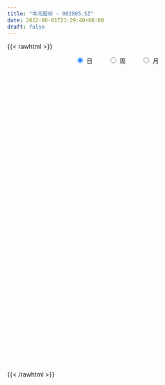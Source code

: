 ```yaml
---
title: "丰元股份 - 002805.SZ"
date: 2022-06-01T21:29:40+08:00
draft: false
---
```

{{< rawhtml >}}
    <div style="text-align: center">
        <label style="padding: 1rem;"><input style="margin-right: .5rem" type="radio" name="period" value="D" checked onclick="period_change(this)">日</label>
        <label style="padding: 1rem;"><input style="margin-right: .5rem" type="radio" name="period" value="W" onclick="period_change(this)">周</label>
        <label style="padding: 1rem;"><input style="margin-right: .5rem" type="radio" name="period" value="M" onclick="period_change(this)">月</label>
    </div>
    <div id="chart" style="height: 700px;"></div> 
    <script type="text/javascript">
        const D_v = [39380.06,45820.5,36121.5,44287.5,32965.5,39373.0,61538.5,44411.5,133811.81,69931.25,101887.44,94839.48,79806.0,63415.5,61615.5,57946.5,47367.37,39480.48,45178.1,47877.0,52329.0,101975.98,88421.33,49498.67,49260.25,51643.75,52650.5,95121.58,137813.49,113683.0,118631.75,170438.68,129026.66,106918.67,124755.62,130364.5,83833.17,121100.0,92377.0,77504.53,51969.0,65377.46,66359.31,67038.0,62843.5,66075.43,59486.0,53258.44,46957.68,39444.0,52291.5,37525.5,47808.0,38095.0,87314.31,136644.01,97027.5,53900.67,95154.43,96607.24,87281.74,59817.5,56801.17,37599.01,62075.5,71573.0,272543.92,137243.01,84838.5,84308.0,71583.5,55732.04,82732.88,52771.5,97708.79,76173.66,63408.5,41154.08,134972.27,84842.5,56652.01,100412.26,83717.5,74808.19,70755.81,47456.6,49263.5,67831.26,68605.01,38484.5,33429.01,28273.0,38700.0,29233.5,33769.05,26038.97,42676.38,39143.21,33611.96,44965.28,43150.77,54925.71,61098.24,88197.33,94677.19,198116.04,139157.39,165085.88,59513.65,250091.83,198009.72,216860.46,156711.5,165687.38,129744.91,99065.11,110064.0,103753.43,117549.66,104970.98,101282.01,121652.95,64351.57,116391.46,152190.65,95121.87,148090.19,135280.75,44683.23,234095.75,194559.41,165706.07,107645.79,95943.5,92058.1,93260.13,87280.76,87245.5,66849.5,69949.0,95912.5,88915.45,86527.06,48919.06,60536.5,67368.0,47606.25,69607.0,121095.79,107740.49,124629.95,77534.36,61467.91,75333.01,65899.61,48669.31,46798.55,52242.5,63728.46,96460.0,81625.04,73799.72,98934.94,238708.45,113100.61,113899.29,75071.8,63662.43,218138.56,122342.34,107881.5,107404.0,70607.76,61301.0,84899.0,57222.34,118381.31,79799.01,91182.01,73267.5,94466.5,165695.03,123384.83,108420.53,148196.42,149437.72,141625.53,172460.55,265729.95,177281.61,132925.5,100106.0,128429.97,160018.06,120925.16,182863.66,135657.01,108247.35,137806.01,160569.88,169718.05,94450.03,85409.76,89758.79,60525.26,94251.55,57958.79,39863.36,52193.17,86432.19,65917.35,44119.14,88213.19,50606.35,63230.23,53782.31,45266.28,52219.46,54586.95,87891.17,45899.14,45051.14,37345.0,46469.64,58987.45,64552.47,68192.72,99495.9,84383.6,76946.94,49881.13,38799.47,32565.0,42817.0,72041.0,46101.0,43691.71,46719.5,81136.71,154909.62,119651.5,110261.0,167342.78,172235.39,112615.5,106957.95,91895.0,91353.22,65423.0,116550.5]
const D_histogram = [0.0,-0.0287179487,-0.0515286727,-0.0227367478,-0.0358109179,-0.0545754794,-0.0158100062,0.1278556691,0.2101091265,0.2529089119,0.3415501474,0.4330770814,0.4465991619,0.4331151074,0.3985947703,0.3237106618,0.2279914232,0.1141386012,0.0667421687,0.0588645576,0.0671008984,-0.0644808805,-0.0877529638,-0.113194444,-0.1007515609,-0.0720060793,-0.1096900572,0.0014768371,0.0278019637,0.1347999884,0.2322009587,0.3868746055,0.4082733064,0.3798234524,0.4273306822,0.4736714188,0.392604078,0.1846187279,0.0256284588,-0.0752312234,-0.1750403864,-0.2755799335,-0.2545305716,-0.2299089129,-0.2733761603,-0.3515130975,-0.4260614353,-0.5260284898,-0.4702003907,-0.4040934965,-0.3302594146,-0.340853704,-0.254976836,-0.2472096497,-0.0827509492,0.0451273919,0.0647756973,0.0702930706,0.1449997339,0.1816068,0.0675564108,-0.0719189304,-0.1419971434,-0.1588377352,-0.1334070628,0.0444865139,0.3168103125,0.4942008995,0.5161480275,0.5225786126,0.459681491,0.3543042164,0.2046815426,0.1036267438,0.0872142225,-0.0273706063,-0.04298008,0.1217870177,0.1705247749,0.0919017074,0.0369189864,0.0780474424,0.1036923012,-0.0121363744,-0.1422534287,-0.2748191631,-0.4032585294,-0.5731517642,-0.7307352957,-0.8202611065,-0.8950285632,-0.8537544757,-0.7623017555,-0.6915943043,-0.674948679,-0.6506789006,-0.5142060085,-0.4148586189,-0.2996471714,-0.1600655818,-0.0415176603,0.0634705044,0.1121917029,0.2632349641,0.5190334101,0.7863310655,1.1139548871,1.4794599462,1.8678738691,1.8382331902,1.7787770969,1.885405275,1.5610256383,1.2773355901,1.0617416612,0.8083661973,0.5535989325,0.2896312184,0.069450405,-0.240175181,-0.464001904,-0.6914600711,-0.8368570399,-0.7949313492,-0.7680840133,-0.7005664831,-0.508668402,-0.1353921694,0.3565599164,0.6933539433,0.731143793,0.7954944198,0.8247194736,0.6511036653,0.1856606725,-0.1681309187,-0.5178895231,-0.7166933497,-0.9102966172,-1.0252370346,-1.0091206988,-1.0695877202,-1.1941461238,-1.2692142499,-1.2719732992,-1.1925433397,-1.1262241913,-1.1328499756,-1.162483426,-0.987907316,-0.8734787026,-0.8033097837,-0.709760788,-0.6597271087,-0.648936186,-0.5361076863,-0.5107973956,-0.4913648182,-0.481896812,-0.3421407704,-0.257457181,0.0115792523,0.3999036966,0.5660351772,0.5592888816,0.4630485403,0.3312973541,0.4348817748,0.5742495995,0.5749068293,0.4362240324,0.2337121141,0.1314647054,0.0186257659,0.0218073366,0.0030416865,-0.0202069664,-0.0347898639,0.0290164792,0.0696216343,0.2912322209,0.4225595436,0.4473319136,0.445119193,0.5303933637,0.4331654165,0.4732707911,0.6907231038,0.7351344631,0.737921075,0.5921747669,0.4961912788,0.4716749233,0.263695691,0.1801324939,0.2659510194,0.2250007621,0.1821711656,0.1234010363,0.2118780078,0.1469329948,0.0680295924,-0.0271286442,-0.2110260518,-0.3300177172,-0.3356056102,-0.3986062336,-0.4691302308,-0.4432388335,-0.3074853959,-0.3096756223,-0.3228389695,-0.5022747093,-0.604344321,-0.7124592189,-0.8336643775,-0.8265468892,-0.8249186941,-0.5977453946,-0.4950218656,-0.3679822253,-0.3017220697,-0.2782576287,-0.3447538624,-0.3944410211,-0.5570860343,-0.7111737568,-0.6153504904,-0.5107364837,-0.3238841457,-0.1532555763,-0.0288326773,0.1093122653,0.2517578712,0.4182141338,0.5096304475,0.5321050139,0.5504587814,0.7216425998,0.7648478281,0.8444458077,0.9069333766,1.0426984146,0.9928133322,0.9449812652,0.9090004472,0.8362279525,0.765916605,0.6384612344,0.5876290112]
const D_fast = [0.0,-0.0358974359,-0.071590328,-0.0484825902,-0.0705094897,-0.102917921,-0.0681049494,0.1075246432,0.2423053823,0.3483323957,0.522361168,0.7221573724,0.8473292434,0.9421239657,1.0072523212,1.0132958781,0.9745744953,0.8892563237,0.8585454334,0.8653839617,0.890395527,0.742693528,0.6974832037,0.6437431126,0.6309981054,0.6417420672,0.576635575,0.6881716786,0.7214472961,0.8621453179,1.0175965279,1.268988826,1.3924558536,1.4589618626,1.613301763,1.7780603543,1.795144033,1.6333133648,1.4807302104,1.3610627224,1.2174934629,1.0480589323,1.0054756513,0.9726200818,0.8608087943,0.6947935827,0.5137298861,0.2822557092,0.2205337106,0.1856172307,0.1768864589,0.0810787436,0.1032114026,0.0491761764,0.1929471397,0.3321073287,0.3679495585,0.3910401994,0.5019967961,0.5840055622,0.4868442757,0.329389202,0.2238117031,0.1672616775,0.1593405842,0.3483557893,0.6998821661,1.000822978,1.1518071128,1.2888823511,1.3409056022,1.3241043818,1.2256520936,1.1505039808,1.1558950151,1.0344675346,1.008113041,1.2033268932,1.294695844,1.2390482034,1.193295229,1.2539355456,1.3055034798,1.1866407104,1.020960299,0.8196897739,0.5904357753,0.2772545994,-0.063012756,-0.3576038435,-0.6561284409,-0.8282929723,-0.927415691,-1.029606816,-1.1816983604,-1.3200983071,-1.3121769171,-1.3165441823,-1.2762445276,-1.1766793334,-1.068510827,-0.9476550363,-0.8708859121,-0.6540339098,-0.2684771112,0.1954033105,0.8015158539,1.5368858996,2.3922682898,2.8221859084,3.2074240893,3.7854035861,3.851280359,3.8869242083,3.9367656947,3.8854817801,3.7691142484,3.577554339,3.3747361269,3.0050667456,2.6652395466,2.2649163617,1.9103051329,1.7534979863,1.5883243189,1.4807002283,1.5454312089,1.8848593992,2.465951464,2.9760839768,3.1966597747,3.4598840065,3.6952889287,3.6844490367,3.2654212121,2.8695968912,2.390365906,2.012388742,1.5912113202,1.2199616442,0.9837978052,0.6559338538,0.2328389192,-0.1595327694,-0.4802851434,-0.6989910189,-0.9142279182,-1.2040661964,-1.5243205033,-1.5967212224,-1.7006622846,-1.8313208116,-1.915212013,-2.0301101108,-2.1815532346,-2.2027516565,-2.3051407147,-2.4085493418,-2.5195555387,-2.4653346896,-2.4450153955,-2.1730841491,-1.6847837806,-1.3771435058,-1.244067581,-1.2245457872,-1.2734726349,-1.0611677704,-0.7782375459,-0.6338536088,-0.6634803976,-0.8075642874,-0.8769455197,-0.9851280177,-0.9764946129,-0.9944998414,-1.0228002359,-1.0460805993,-0.9750201364,-0.9170095728,-0.622590931,-0.3856237223,-0.249018374,-0.1399512962,0.0779212153,0.0889846222,0.2474076946,0.6375407833,0.8657357584,1.0530026391,1.0553000226,1.0833643542,1.1767667296,1.03471142,0.9961813464,1.1484876267,1.1637875599,1.1665007548,1.1385808847,1.2800273581,1.2518155938,1.1899195895,1.0879791919,0.8513252713,0.6498291766,0.560339881,0.3976876993,0.2098811443,0.1249628332,0.1838449219,0.10423579,0.0103627004,-0.2946417168,-0.5477974087,-0.8340271114,-1.1636483643,-1.3631675983,-1.5677690767,-1.4900321259,-1.5110640633,-1.4760199794,-1.4851903412,-1.5312903073,-1.6839750067,-1.8322724206,-2.1341889424,-2.4660701041,-2.5240844603,-2.5471545745,-2.4412732729,-2.3089585976,-2.191743868,-2.0262708591,-1.8208857853,-1.5498759893,-1.3310520637,-1.1755512438,-1.019582781,-0.6679883126,-0.4335711272,-0.1428616957,0.1463592173,0.5427988589,0.7411171096,0.929530359,1.1207996528,1.2570841462,1.3782519499,1.4104118879,1.5064869174]
const D_slow = [0.0,-0.0071794872,-0.0200616553,-0.0257458423,-0.0346985718,-0.0483424416,-0.0522949432,-0.0203310259,0.0321962557,0.0954234837,0.1808110206,0.2890802909,0.4007300814,0.5090088583,0.6086575509,0.6895852163,0.7465830721,0.7751177224,0.7918032646,0.806519404,0.8232946286,0.8071744085,0.7852361675,0.7569375565,0.7317496663,0.7137481465,0.6863256322,0.6866948415,0.6936453324,0.7273453295,0.7853955692,0.8821142205,0.9841825472,1.0791384103,1.1859710808,1.3043889355,1.402539955,1.448694637,1.4551017517,1.4362939458,1.3925338492,1.3236388658,1.2600062229,1.2025289947,1.1341849546,1.0463066802,0.9397913214,0.808284199,0.6907341013,0.5897107272,0.5071458735,0.4219324475,0.3581882385,0.2963858261,0.2756980888,0.2869799368,0.3031738611,0.3207471288,0.3569970622,0.4023987622,0.4192878649,0.4013081324,0.3658088465,0.3260994127,0.292747647,0.3038692755,0.3830718536,0.5066220785,0.6356590853,0.7663037385,0.8812241112,0.9698001653,1.020970551,1.046877237,1.0686807926,1.061838141,1.051093121,1.0815398754,1.1241710692,1.147146496,1.1563762426,1.1758881032,1.2018111785,1.1987770849,1.1632137277,1.094508937,0.9936943046,0.8504063636,0.6677225397,0.462657263,0.2389001222,0.0254615033,-0.1651139355,-0.3380125116,-0.5067496814,-0.6694194065,-0.7979709086,-0.9016855634,-0.9765973562,-1.0166137517,-1.0269931667,-1.0111255406,-0.9830776149,-0.9172688739,-0.7875105214,-0.590927755,-0.3124390332,0.0574259533,0.5243944206,0.9839527182,1.4286469924,1.8999983111,2.2902547207,2.6095886182,2.8750240335,3.0771155828,3.215515316,3.2879231206,3.3052857218,3.2452419266,3.1292414506,2.9563764328,2.7471621728,2.5484293355,2.3564083322,2.1812667114,2.0540996109,2.0202515686,2.1093915477,2.2827300335,2.4655159817,2.6643895867,2.8705694551,3.0333453714,3.0797605396,3.0377278099,2.9082554291,2.7290820917,2.5015079374,2.2451986788,1.992918504,1.725521574,1.426985043,1.1096814806,0.7916881558,0.4935523208,0.211996273,-0.0712162209,-0.3618370774,-0.6088139064,-0.827183582,-1.0280110279,-1.205451225,-1.3703830021,-1.5326170486,-1.6666439702,-1.7943433191,-1.9171845236,-2.0376587266,-2.1231939192,-2.1875582145,-2.1846634014,-2.0846874772,-1.943178683,-1.8033564626,-1.6875943275,-1.604769989,-1.4960495452,-1.3524871454,-1.2087604381,-1.09970443,-1.0412764014,-1.0084102251,-1.0037537836,-0.9983019495,-0.9975415279,-1.0025932695,-1.0112907354,-1.0040366156,-0.9866312071,-0.9138231518,-0.8081832659,-0.6963502875,-0.5850704893,-0.4524721484,-0.3441807942,-0.2258630965,-0.0531823205,0.1306012953,0.315081564,0.4631252558,0.5871730754,0.7050918063,0.771015729,0.8160488525,0.8825366073,0.9387867979,0.9843295893,1.0151798483,1.0681493503,1.104882599,1.1218899971,1.115107836,1.0623513231,0.9798468938,0.8959454912,0.7962939329,0.6790113751,0.5682016668,0.4913303178,0.4139114122,0.3332016699,0.2076329925,0.0565469123,-0.1215678925,-0.3299839868,-0.5366207091,-0.7428503826,-0.8922867313,-1.0160421977,-1.108037754,-1.1834682715,-1.2530326786,-1.3392211442,-1.4378313995,-1.5771029081,-1.7548963473,-1.9087339699,-2.0364180908,-2.1173891272,-2.1557030213,-2.1629111906,-2.1355831243,-2.0726436565,-1.9680901231,-1.8406825112,-1.7076562577,-1.5700415624,-1.3896309124,-1.1984189554,-0.9873075034,-0.7605741593,-0.4998995556,-0.2516962226,-0.0154509063,0.2117992055,0.4208561937,0.6123353449,0.7719506535,0.9188579063]
const D_data = [['2021-05-21', 18.41, 18.35, 18.34, 19.25],['2021-05-24', 18.29, 17.9, 17.81, 18.64],['2021-05-25', 17.9, 17.8, 17.3, 17.96],['2021-05-26', 17.81, 18.43, 17.7, 18.9],['2021-05-27', 18.45, 17.92, 17.8, 18.55],['2021-05-28', 17.9, 17.72, 17.71, 18.55],['2021-05-31', 17.6, 18.46, 17.02, 18.59],['2021-06-01', 18.77, 20.31, 18.52, 20.31],['2021-06-02', 21.0, 20.29, 20.03, 21.5],['2021-06-03', 20.25, 20.33, 19.56, 20.75],['2021-06-04', 20.22, 21.52, 20.22, 22.12],['2021-06-07', 21.57, 22.39, 21.57, 23.2],['2021-06-08', 22.39, 22.1, 21.96, 23.0],['2021-06-09', 22.19, 22.18, 21.86, 22.73],['2021-06-10', 22.19, 22.2, 21.8, 22.7],['2021-06-11', 22.21, 21.78, 21.72, 22.37],['2021-06-15', 21.8, 21.38, 21.21, 21.99],['2021-06-16', 21.51, 20.83, 20.65, 21.61],['2021-06-17', 20.94, 21.41, 20.83, 22.0],['2021-06-18', 21.44, 21.92, 20.95, 22.25],['2021-06-21', 21.69, 22.29, 21.31, 22.38],['2021-06-22', 22.2, 20.32, 20.1, 22.2],['2021-06-23', 20.6, 21.31, 19.8, 21.93],['2021-06-24', 21.25, 21.18, 20.71, 21.83],['2021-06-25', 21.34, 21.64, 20.5, 21.76],['2021-06-28', 22.5, 21.99, 20.93, 22.54],['2021-06-29', 21.83, 21.16, 20.9, 22.16],['2021-06-30', 21.01, 23.28, 20.9, 23.28],['2021-07-01', 23.74, 22.7, 22.5, 24.66],['2021-07-02', 22.7, 24.24, 22.2, 24.75],['2021-07-05', 24.74, 24.93, 24.35, 26.2],['2021-07-06', 25.68, 26.7, 25.48, 27.42],['2021-07-07', 24.99, 25.96, 24.8, 26.28],['2021-07-08', 25.51, 25.78, 25.33, 27.48],['2021-07-09', 26.0, 27.27, 25.48, 28.36],['2021-07-12', 27.59, 28.05, 26.21, 29.3],['2021-07-13', 27.91, 26.9, 26.66, 28.0],['2021-07-14', 27.0, 24.96, 24.79, 27.24],['2021-07-15', 24.85, 24.87, 23.95, 25.45],['2021-07-16', 24.81, 25.08, 24.63, 26.12],['2021-07-19', 24.65, 24.65, 24.45, 25.47],['2021-07-20', 24.3, 24.11, 23.75, 24.48],['2021-07-21', 24.2, 25.39, 24.2, 25.68],['2021-07-22', 25.34, 25.54, 24.68, 25.66],['2021-07-23', 25.49, 24.6, 24.2, 25.49],['2021-07-26', 24.1, 23.74, 22.81, 24.78],['2021-07-27', 23.88, 23.2, 23.18, 24.75],['2021-07-28', 22.84, 22.15, 20.88, 23.2],['2021-07-29', 22.46, 23.69, 22.46, 23.9],['2021-07-30', 23.58, 23.89, 23.35, 24.3],['2021-08-02', 24.01, 24.15, 23.65, 25.2],['2021-08-03', 24.05, 23.06, 23.01, 24.15],['2021-08-04', 23.2, 24.29, 23.11, 24.51],['2021-08-05', 24.21, 23.41, 23.21, 24.21],['2021-08-06', 23.92, 25.75, 23.64, 25.75],['2021-08-09', 26.15, 26.11, 25.24, 27.75],['2021-08-10', 25.7, 25.24, 24.72, 26.64],['2021-08-11', 25.15, 25.23, 24.64, 25.7],['2021-08-12', 25.64, 26.45, 25.3, 26.9],['2021-08-13', 26.1, 26.46, 25.78, 27.18],['2021-08-16', 26.45, 24.52, 24.46, 26.45],['2021-08-17', 24.28, 23.57, 23.38, 24.58],['2021-08-18', 23.51, 23.84, 23.41, 24.94],['2021-08-19', 23.84, 24.2, 23.52, 24.4],['2021-08-20', 24.15, 24.68, 23.65, 25.08],['2021-08-23', 25.3, 27.15, 25.3, 27.15],['2021-08-24', 28.14, 29.75, 27.18, 29.87],['2021-08-25', 28.31, 30.17, 28.3, 30.7],['2021-08-26', 30.6, 29.25, 28.92, 30.7],['2021-08-27', 30.15, 29.65, 29.25, 30.85],['2021-08-30', 30.01, 29.14, 28.74, 30.57],['2021-08-31', 29.45, 28.61, 27.91, 29.47],['2021-09-01', 29.35, 27.73, 26.75, 29.8],['2021-09-02', 27.9, 27.93, 27.1, 28.3],['2021-09-03', 28.21, 28.9, 27.66, 30.5],['2021-09-06', 29.1, 27.49, 26.1, 29.25],['2021-09-07', 27.35, 28.5, 26.94, 29.17],['2021-09-08', 28.84, 31.35, 28.78, 31.35],['2021-09-09', 32.9, 30.75, 29.5, 33.5],['2021-09-10', 30.75, 29.34, 29.0, 30.87],['2021-09-13', 29.62, 29.49, 28.96, 29.85],['2021-09-14', 29.33, 30.87, 28.35, 31.7],['2021-09-15', 30.78, 31.1, 30.09, 31.46],['2021-09-16', 31.72, 29.29, 29.13, 31.8],['2021-09-17', 29.27, 28.55, 27.28, 29.66],['2021-09-22', 28.03, 27.8, 27.38, 28.45],['2021-09-23', 27.8, 27.02, 26.98, 28.8],['2021-09-24', 27.19, 25.43, 25.39, 27.55],['2021-09-27', 25.43, 24.28, 22.92, 25.6],['2021-09-28', 24.26, 23.92, 23.45, 24.33],['2021-09-29', 23.91, 23.02, 22.99, 24.22],['2021-09-30', 23.16, 23.7, 23.16, 24.0],['2021-10-08', 24.0, 24.03, 23.66, 25.6],['2021-10-11', 23.91, 23.59, 23.0, 24.08],['2021-10-12', 23.58, 22.54, 22.22, 23.8],['2021-10-13', 22.76, 22.13, 21.9, 22.76],['2021-10-14', 22.13, 23.4, 21.62, 23.55],['2021-10-15', 22.8, 23.08, 22.51, 23.63],['2021-10-18', 23.05, 23.44, 22.85, 23.48],['2021-10-19', 23.42, 24.11, 23.06, 24.45],['2021-10-20', 24.11, 24.32, 23.52, 24.59],['2021-10-21', 24.38, 24.62, 24.13, 25.48],['2021-10-22', 24.47, 24.26, 24.26, 25.87],['2021-10-25', 24.5, 26.1, 24.5, 26.2],['2021-10-26', 27.24, 28.71, 27.09, 28.71],['2021-10-27', 29.5, 30.7, 28.3, 31.08],['2021-10-28', 30.91, 33.77, 30.91, 33.77],['2021-10-29', 34.3, 37.15, 32.91, 37.15],['2021-11-01', 39.57, 40.87, 38.4, 40.87],['2021-11-02', 43.0, 38.2, 37.58, 43.88],['2021-11-03', 38.9, 39.21, 37.6, 40.0],['2021-11-04', 38.63, 43.13, 37.31, 43.13],['2021-11-05', 41.01, 38.82, 38.82, 41.88],['2021-11-08', 36.05, 39.17, 36.0, 40.3],['2021-11-09', 40.05, 40.0, 38.38, 40.7],['2021-11-10', 39.6, 39.43, 37.6, 39.95],['2021-11-11', 39.66, 39.03, 38.02, 40.09],['2021-11-12', 39.66, 38.31, 38.3, 40.8],['2021-11-15', 38.92, 38.16, 37.66, 42.14],['2021-11-16', 37.72, 36.0, 35.82, 38.88],['2021-11-17', 36.65, 35.8, 35.69, 37.33],['2021-11-18', 35.67, 34.5, 33.9, 36.59],['2021-11-19', 34.6, 34.31, 33.9, 35.4],['2021-11-22', 34.7, 36.1, 34.03, 36.12],['2021-11-23', 36.23, 35.82, 35.5, 38.38],['2021-11-24', 35.03, 36.32, 34.86, 36.96],['2021-11-25', 36.4, 38.4, 35.48, 39.69],['2021-11-26', 41.3, 42.24, 39.22, 42.24],['2021-11-29', 44.0, 46.46, 44.0, 46.46],['2021-11-30', 49.5, 47.5, 45.31, 51.09],['2021-12-01', 46.05, 45.68, 42.75, 47.34],['2021-12-02', 44.73, 47.27, 44.55, 49.68],['2021-12-03', 45.86, 48.13, 45.13, 48.67],['2021-12-06', 47.5, 46.21, 44.0, 47.5],['2021-12-07', 46.21, 41.59, 41.59, 46.21],['2021-12-08', 40.3, 41.21, 40.22, 42.32],['2021-12-09', 41.18, 39.5, 39.32, 41.18],['2021-12-10', 39.6, 39.81, 38.52, 41.08],['2021-12-13', 39.81, 38.53, 38.29, 39.81],['2021-12-14', 38.54, 38.24, 38.01, 39.62],['2021-12-15', 38.26, 39.1, 37.9, 39.63],['2021-12-16', 39.31, 37.45, 37.39, 39.7],['2021-12-17', 37.2, 35.46, 35.4, 37.66],['2021-12-20', 35.38, 34.73, 34.48, 35.71],['2021-12-21', 34.31, 34.54, 34.28, 35.28],['2021-12-22', 34.9, 34.88, 33.9, 35.08],['2021-12-23', 34.18, 34.23, 33.92, 34.8],['2021-12-24', 33.91, 32.58, 32.25, 34.3],['2021-12-27', 29.99, 31.24, 29.99, 32.77],['2021-12-28', 31.56, 33.26, 31.05, 33.94],['2021-12-29', 34.26, 32.44, 32.35, 34.96],['2021-12-30', 32.53, 31.58, 31.4, 33.07],['2021-12-31', 31.45, 31.55, 31.06, 32.5],['2022-01-04', 32.02, 30.66, 30.01, 32.56],['2022-01-05', 30.62, 29.6, 29.0, 30.95],['2022-01-06', 29.3, 30.51, 29.24, 30.68],['2022-01-07', 30.3, 29.12, 29.0, 30.75],['2022-01-10', 28.97, 28.5, 28.33, 29.5],['2022-01-11', 28.44, 27.78, 27.5, 28.76],['2022-01-12', 28.5, 29.19, 28.01, 29.49],['2022-01-13', 28.8, 28.56, 28.05, 29.5],['2022-01-14', 28.5, 31.42, 28.28, 31.42],['2022-01-17', 32.79, 34.56, 32.37, 34.56],['2022-01-18', 35.0, 33.38, 32.0, 37.1],['2022-01-19', 33.58, 31.83, 31.37, 33.6],['2022-01-20', 31.77, 30.59, 30.3, 32.65],['2022-01-21', 30.59, 29.61, 29.55, 31.08],['2022-01-24', 30.29, 32.57, 29.9, 32.57],['2022-01-25', 32.81, 33.88, 31.96, 35.0],['2022-01-26', 33.2, 32.8, 31.75, 34.59],['2022-01-27', 32.3, 30.92, 30.5, 32.78],['2022-01-28', 31.7, 29.31, 27.9, 31.92],['2022-02-07', 30.13, 29.74, 29.41, 31.0],['2022-02-08', 29.88, 28.94, 28.31, 29.88],['2022-02-09', 28.9, 29.97, 28.01, 30.26],['2022-02-10', 30.03, 29.52, 29.12, 30.26],['2022-02-11', 29.49, 29.2, 28.61, 31.12],['2022-02-14', 29.0, 29.04, 28.61, 30.38],['2022-02-15', 29.12, 30.01, 28.48, 30.02],['2022-02-16', 30.3, 29.9, 29.7, 30.66],['2022-02-17', 30.12, 32.89, 29.7, 32.89],['2022-02-18', 33.22, 32.88, 32.11, 33.75],['2022-02-21', 32.0, 32.21, 31.58, 33.12],['2022-02-22', 31.9, 32.2, 31.82, 33.05],['2022-02-23', 32.49, 33.84, 32.12, 34.1],['2022-02-24', 33.4, 31.85, 30.81, 34.03],['2022-02-25', 32.8, 33.74, 32.16, 34.49],['2022-02-28', 33.85, 37.11, 33.78, 37.11],['2022-03-01', 38.03, 36.23, 35.88, 39.7],['2022-03-02', 36.72, 36.46, 34.41, 37.2],['2022-03-03', 36.39, 34.8, 34.5, 36.75],['2022-03-04', 34.16, 35.28, 34.1, 35.88],['2022-03-07', 35.1, 36.33, 34.73, 37.12],['2022-03-08', 36.31, 33.8, 32.7, 37.16],['2022-03-09', 33.9, 34.86, 32.0, 35.0],['2022-03-10', 35.8, 37.29, 34.99, 38.35],['2022-03-11', 35.99, 36.15, 34.35, 36.51],['2022-03-14', 35.02, 36.2, 34.6, 37.11],['2022-03-15', 35.66, 35.99, 35.44, 37.65],['2022-03-16', 36.8, 38.2, 35.0, 38.38],['2022-03-17', 38.95, 36.64, 36.41, 38.97],['2022-03-18', 35.98, 36.32, 35.2, 36.6],['2022-03-21', 35.9, 35.82, 35.35, 37.1],['2022-03-22', 35.48, 34.01, 34.0, 35.53],['2022-03-23', 34.04, 33.93, 33.61, 34.6],['2022-03-24', 33.3, 34.88, 32.5, 35.25],['2022-03-25', 34.5, 33.8, 33.68, 35.38],['2022-03-28', 33.4, 33.1, 32.92, 33.94],['2022-03-29', 33.34, 33.91, 33.0, 34.3],['2022-03-30', 33.82, 35.5, 33.76, 35.91],['2022-03-31', 35.0, 33.95, 33.81, 35.08],['2022-04-01', 33.35, 33.57, 33.27, 34.5],['2022-04-06', 33.63, 30.67, 30.58, 33.89],['2022-04-07', 30.38, 30.45, 29.72, 31.29],['2022-04-08', 30.46, 29.27, 29.2, 30.6],['2022-04-11', 29.29, 27.83, 27.68, 29.29],['2022-04-12', 27.88, 28.4, 27.33, 28.67],['2022-04-13', 28.0, 27.6, 27.18, 28.7],['2022-04-14', 29.36, 30.36, 28.65, 30.36],['2022-04-15', 30.66, 29.12, 28.28, 30.84],['2022-04-18', 29.0, 29.55, 28.6, 29.7],['2022-04-19', 29.3, 28.88, 28.8, 30.14],['2022-04-20', 29.13, 28.18, 28.0, 29.24],['2022-04-21', 28.08, 26.5, 26.26, 28.3],['2022-04-22', 26.39, 25.9, 24.97, 26.65],['2022-04-25', 25.01, 23.31, 23.31, 25.3],['2022-04-26', 22.9, 21.81, 21.68, 23.2],['2022-04-27', 21.65, 23.99, 21.3, 23.99],['2022-04-28', 23.79, 23.91, 23.6, 24.88],['2022-04-29', 24.72, 25.1, 23.8, 25.68],['2022-05-05', 25.0, 25.37, 24.72, 25.86],['2022-05-06', 24.63, 25.21, 24.37, 25.54],['2022-05-09', 25.17, 25.82, 25.01, 25.89],['2022-05-10', 25.53, 26.48, 25.36, 27.15],['2022-05-11', 26.6, 27.6, 26.6, 28.66],['2022-05-12', 27.43, 27.46, 27.17, 28.1],['2022-05-13', 27.92, 27.07, 26.95, 28.11],['2022-05-16', 27.21, 27.33, 27.05, 28.22],['2022-05-17', 27.92, 30.06, 27.66, 30.06],['2022-05-18', 31.36, 29.45, 29.29, 31.97],['2022-05-19', 28.69, 30.73, 28.69, 30.79],['2022-05-20', 30.83, 31.48, 30.18, 31.78],['2022-05-23', 32.66, 33.63, 31.5, 34.63],['2022-05-24', 33.93, 32.3, 32.1, 34.64],['2022-05-25', 32.43, 32.82, 31.78, 33.2],['2022-05-26', 32.86, 33.5, 32.72, 34.44],['2022-05-27', 34.51, 33.49, 32.98, 34.84],['2022-05-30', 33.18, 33.85, 32.2, 34.28],['2022-05-31', 33.69, 33.26, 32.9, 34.01],['2022-06-01', 33.07, 34.35, 32.92, 35.38]]
const W_v = [97856.4,78097.95,429399.1,351121.86,326334.6299999999,211200.09,219467.0,439972.4399999999,267727.45,318737.88,156938.89,121245.47,83587.68,70866.48,66661.78,80386.56,65520.15,50853.27,55531.1,47376.11,51008.54,32593.2,28874.0,48495.92,38342.41,42234.72,44576.15,199270.2,75809.8,44799.0,23243.0,69776.46,85403.28,106352.4,65641.5,67297.35,66031.73,174330.22,107400.83,71214.7,33805.0,193813.72,133728.91,205555.53,374627.6799999999,194449.02,147146.76,71314.3,172699.58,105006.57,280247.44,131829.62,117088.3,63061.27,62373.0,57868.0,46978.3,45865.4,38718.93,41449.09,58139.04,38004.17,60221.95,72111.08,74390.79,75081.93,73238.8,93409.32,82016.85,55821.29,66762.57,73835.0,47890.06,91793.14,34140.49,79219.64,66695.95,74753.06,51400.95,54589.59,83575.7,152061.55,161934.0,185857.82,180939.58,125871.43,101318.91,193980.39,93698.18,118361.98,36519.53,85852.76,102965.3,59638.98,76884.36,106649.4,414430.78,271654.07,174642.91,173368.4,116844.19,136184.57,127541.25,97300.41,107013.57,111681.87,126954.88,121436.52,150854.11,103209.35,209362.92,252571.0,25317.5,110791.98,114692.49,230334.81,137212.79,403772.39,332163.15,292122.04,143284.5,156456.37,94318.67,140525.23,168207.59,85326.44,345038.02,826258.3700000001,356410.68,309992.82,387331.28,979628.03,752768.4300000001,471729.96,357955.57,248554.14,228199.43,180130.85,129280.88,267571.95,183300.49,149233.26,234954.06,210847.8,174396.0,93735.0,144476.0,143294.19,168566.38,111801.76,165237.2,347199.42,299771.86,167273.94,107287.47,535272.62,212136.32,158589.27,132835.67,158315.18,213022.47,219504.31,183767.11,61542.0,18462.5,153465.9,112984.5,125519.0,118868.0,108946.85,363791.93,768189.6900000001,309709.33,437023.21,398320.68,448882.46,355231.05,487809.33,790574.3099999999,965499.0,653184.76,378789.94,191175.5,122356.44,372021.0,563140.78,849560.78,441592.27,744224.49,835719.7,466907.63,468820.23,280444.96,190280.68,67843.72,243766.67,248149.99,198568.0,411580.5,357622.98,179902.95,341485.23,450912.32,649771.38,505179.2,313587.27,265221.55,263034.31,479333.85,303574.92,650506.4299999999,360528.71,400551.01,386345.77,164551.36,168791.52,38700.0,170861.11,237751.96,685233.8300000001,881187.1599999999,608314.8300000001,509807.17,647074.9199999999,746690.25,455787.99,408153.51,294036.81,492468.5,236700.48,367855.72,639715.0900000001,619428.83,392411.41,504410.05,671065.03,848503.61,727893.8600000001,670791.3200000001,387904.15,288525.21,202049.77,293746.17,233752.37,393571.63,88680.6,237215.71,512678.33,651046.62,273326.72]
const W_histogram = [0.0,0.0423749288,0.567074888,0.7457532164,0.6367394575,0.4919277567,0.4570098618,0.6468561798,0.6504479952,0.6856444876,0.607992484,0.5284028558,0.3522555338,0.1553724102,-0.1081030918,-0.1750868887,-0.4167201828,-0.5389404302,-0.5651119165,-0.5525769289,-0.5745104256,-0.611351392,-0.5910638353,-0.5270657514,-0.5132504485,-0.5554469206,-0.5305338141,-0.6378193024,-0.8005478177,-0.810111954,-0.7421004975,-0.6366574172,-0.4664868995,-0.3483537372,-0.3542615591,-0.2410252879,-0.1262983804,0.0387303037,0.0294980157,0.0017163882,-0.0320016662,0.0947010191,0.1659334835,0.4491532051,0.3616198531,0.3293885,0.2272421207,0.0704374906,0.0658102964,0.00054039,0.0770667723,0.1307482674,0.0790199242,-0.0379432306,-0.076523428,-0.1832126139,-0.2551688265,-0.3027053709,-0.3079566627,-0.3056957474,-0.2773307828,-0.2632045642,-0.3159495789,-0.3620678227,-0.3408585465,-0.2578160777,-0.181858356,-0.0654518016,-0.0248553212,0.0150313379,0.071052868,0.1085871992,0.107659863,0.1393923796,0.1768571337,0.2117250077,0.2307528176,0.2145249919,0.1642381696,0.1671199734,0.2066175508,0.2618522813,0.336636792,0.4495813231,0.5705766807,0.6405245337,0.7991538934,0.8986775784,0.9237101342,0.8306314207,0.7183608666,0.6578129465,0.5693085902,0.3714140838,0.2096929523,0.0216870828,-0.0947852369,-0.169857728,-0.2874239448,-0.3526923328,-0.3873378874,-0.413492354,-0.4013787995,-0.4147775575,-0.4629408443,-0.445074613,-0.4106334101,-0.369225591,-0.2673444607,-0.1654764609,-0.0794286284,0.0185389362,0.0722127878,0.0996131752,0.0942043892,0.0951036946,0.1003310623,0.1339337159,0.0951863041,0.0026947013,-0.0363155119,-0.0869019473,-0.1125381175,-0.1132774376,-0.094285896,-0.0624317507,0.0282873575,0.1357655265,0.1801576062,0.1369602842,0.12186437,0.3878242478,0.376052938,0.3820562391,0.2901629838,0.1289405635,0.0058119431,-0.1252894606,-0.1840305079,-0.1613717318,-0.2078521662,-0.2475323288,-0.202448387,-0.1693173878,-0.1852342628,-0.1802208655,-0.1568354166,-0.1285467557,-0.0792295117,-0.0548745622,-0.01349379,0.0504598307,0.026176734,-0.0011439988,0.0176530371,0.0745410164,0.0896102948,0.0857705214,0.083486429,0.1050812196,0.0649664524,0.1081053484,0.0803028368,0.013777289,0.0017417136,0.0442698279,0.0395332089,-0.0310459005,-0.0402057949,-0.0498644529,0.0033255584,0.0522687051,0.0837398317,0.1541115139,0.2205743472,0.2104009345,0.1516089916,0.1116672137,0.2723654109,0.4157589225,0.3222234353,0.1226449124,0.0384528883,0.0321850824,0.1043700048,0.2759506584,0.3036487373,0.2294473003,0.3264021457,0.4960900147,0.5820004943,0.280271718,0.1119644681,-0.0234994267,-0.1248411752,-0.1155976437,-0.0978892725,-0.1323782172,0.0852385067,0.2233535456,0.2962310623,0.2969200149,0.435444589,0.6795493024,0.6423561938,0.5384649296,0.3823093723,0.3647215365,0.3606856599,0.2056273977,0.3943402046,0.4226936023,0.4240301129,0.3289007229,0.0288504273,-0.2952703931,-0.4853498346,-0.6620308574,-0.6836115737,0.1420158066,0.7390181862,1.0206201145,0.8647232652,1.2021568785,1.6981836479,1.3568914853,0.758938632,0.1235436979,-0.3842296577,-0.8738629543,-1.0226097664,-1.2098578443,-1.3122997329,-1.3411002193,-1.0773083478,-0.821464069,-0.5387446729,-0.2955310187,-0.1338272494,-0.2030535719,-0.2667881936,-0.582869477,-0.7743754736,-1.0719163027,-1.2634382682,-1.3175160604,-1.1679278632,-0.7331304432,-0.2938536477,0.0524825566]
const W_fast = [0.0,0.052968661,0.7194373422,1.0845539746,1.1347250801,1.1128953185,1.1922298891,1.543790252,1.7099940662,1.9166016805,1.990947798,2.0434588837,1.9553754451,1.7973354241,1.5068341492,1.3960786301,1.0502652903,0.7933099353,0.6258604699,0.5002512252,0.3346901222,0.1450113078,0.0175329056,-0.0502354483,-0.1647327575,-0.3457909598,-0.4535113068,-0.7202516208,-1.0831170904,-1.2952092152,-1.4127228832,-1.4664441571,-1.4128953642,-1.3818506363,-1.476323848,-1.4233438987,-1.3401915863,-1.1654803264,-1.1673381104,-1.1946906408,-1.2364091118,-1.0860311718,-0.9733153365,-0.5778073135,-0.5749357023,-0.5248199304,-0.5701557795,-0.709351037,-0.6975256571,-0.7626604659,-0.6668673906,-0.5804988286,-0.6124721908,-0.7389211533,-0.7966322076,-0.949124547,-1.0848729662,-1.2080858534,-1.2903263109,-1.3644893324,-1.4054570634,-1.4571319859,-1.5888643954,-1.7254995949,-1.7895049552,-1.7709165059,-1.7404233731,-1.6403797692,-1.6059971191,-1.5623526255,-1.4885678784,-1.4238867475,-1.3978991178,-1.3313185063,-1.2496394688,-1.1618403429,-1.0851243286,-1.0477209063,-1.0569481862,-1.0122863891,-0.921134424,-0.8004366231,-0.6414929145,-0.4161530526,-0.1525135249,0.0775654616,0.4359832946,0.7601763742,1.0161364636,1.1307156053,1.1980352678,1.3019405844,1.3557633756,1.2507223901,1.1414244967,0.9588403979,0.818671769,0.7011348459,0.5117126429,0.3582711716,0.2267911452,0.0972635901,0.0090324448,-0.1080607027,-0.2719592005,-0.3653616224,-0.4335787721,-0.4844773507,-0.4494323356,-0.388933451,-0.3227427756,-0.2201404769,-0.1484134283,-0.0961097472,-0.0779674358,-0.0532922069,-0.0229820735,0.044104009,0.0291531732,-0.0626647542,-0.1107538454,-0.1830657677,-0.2368364672,-0.2658951468,-0.2704750792,-0.2542288715,-0.1564379239,-0.0150183732,0.074413108,0.0654558571,0.0808260353,0.4437419751,0.5259838997,0.6275012606,0.6081487513,0.4791614718,0.3574858372,0.1950620684,0.0903133941,0.0726292373,-0.0258142387,-0.1273774835,-0.1329056385,-0.1421039862,-0.2043294269,-0.244371246,-0.2601946512,-0.2640426793,-0.2345328132,-0.2238965043,-0.1858891796,-0.1093206012,-0.1270595144,-0.1546662468,-0.1314559518,-0.0559327183,-0.0184608662,-0.0008580092,0.0177295056,0.0655946011,0.041721447,0.11188668,0.1041598777,0.0410786522,0.0294785051,0.0830740764,0.0882207596,0.0098801751,-0.009331168,-0.0314559392,0.0225654616,0.0845757846,0.1369818692,0.2458814298,0.3674878499,0.4099146708,0.3890249758,0.3770000014,0.6057895513,0.8531227936,0.8401431652,0.6712258704,0.5966470683,0.5984255331,0.6967029567,0.9372712748,1.0408815381,1.0240419262,1.202597308,1.4963076806,1.7277182839,1.496057437,1.3557413042,1.2144025527,1.0818505104,1.062194631,1.0554306841,0.9878471851,1.2267735357,1.4207269609,1.5676622432,1.6425811995,1.8899669209,2.3039589599,2.4273548997,2.458079868,2.3975016537,2.471094202,2.5572297404,2.4535783276,2.7408761857,2.874902984,2.9822470227,2.9693428135,2.6765051247,2.2785667061,1.967149806,1.6249610688,1.4324774591,2.2936087909,3.0753657172,3.612122674,3.672406641,4.310379474,5.2309521554,5.2288828641,4.8206646688,4.2161556592,3.6123248891,2.904225854,2.4998266002,2.0101140612,1.5795972394,1.2155216982,1.2099864827,1.2604647443,1.4084979721,1.5778288717,1.7060758287,1.5860861132,1.4556544431,0.9938557905,0.6087559254,0.0432360206,-0.4641455118,-0.8476023192,-0.9899960877,-0.7384812786,-0.372667895,-0.0132110516]
const W_slow = [0.0,0.0105937322,0.1523624542,0.3388007583,0.4979856227,0.6209675618,0.7352200273,0.8969340722,1.059546071,1.2309571929,1.3829553139,1.5150560279,1.6031199113,1.6419630139,1.6149372409,1.5711655188,1.4669854731,1.3322503655,1.1909723864,1.0528281542,0.9092005478,0.7563626998,0.6085967409,0.4768303031,0.348517691,0.2096559608,0.0770225073,-0.0824323183,-0.2825692728,-0.4850972612,-0.6706223856,-0.8297867399,-0.9464084648,-1.0334968991,-1.1220622889,-1.1823186108,-1.2138932059,-1.20421063,-1.1968361261,-1.196407029,-1.2044074456,-1.1807321908,-1.13924882,-1.0269605187,-0.9365555554,-0.8542084304,-0.7973979002,-0.7797885276,-0.7633359535,-0.763200856,-0.7439341629,-0.711247096,-0.691492115,-0.7009779227,-0.7201087796,-0.7659119331,-0.8297041397,-0.9053804825,-0.9823696481,-1.058793585,-1.1281262807,-1.1939274217,-1.2729148165,-1.3634317721,-1.4486464088,-1.5131004282,-1.5585650172,-1.5749279676,-1.5811417979,-1.5773839634,-1.5596207464,-1.5324739466,-1.5055589809,-1.470710886,-1.4264966025,-1.3735653506,-1.3158771462,-1.2622458982,-1.2211863558,-1.1794063625,-1.1277519748,-1.0622889045,-0.9781297065,-0.8657343757,-0.7230902055,-0.5629590721,-0.3631705988,-0.1385012042,0.0924263294,0.3000841846,0.4796744012,0.6441276378,0.7864547854,0.8793083063,0.9317315444,0.9371533151,0.9134570059,0.8709925739,0.7991365877,0.7109635045,0.6141290326,0.5107559441,0.4104112443,0.3067168549,0.1909816438,0.0797129906,-0.022945362,-0.1152517597,-0.1820878749,-0.2234569901,-0.2433141472,-0.2386794131,-0.2206262162,-0.1957229224,-0.1721718251,-0.1483959014,-0.1233131358,-0.0898297069,-0.0660331309,-0.0653594555,-0.0744383335,-0.0961638203,-0.1242983497,-0.1526177091,-0.1761891831,-0.1917971208,-0.1847252814,-0.1507838998,-0.1057444982,-0.0715044272,-0.0410383347,0.0559177273,0.1499309618,0.2454450216,0.3179857675,0.3502209084,0.3516738941,0.320351529,0.274343902,0.2340009691,0.1820379275,0.1201548453,0.0695427486,0.0272134016,-0.0190951641,-0.0641503805,-0.1033592346,-0.1354959236,-0.1553033015,-0.169021942,-0.1723953896,-0.1597804319,-0.1532362484,-0.1535222481,-0.1491089888,-0.1304737347,-0.108071161,-0.0866285307,-0.0657569234,-0.0394866185,-0.0232450054,0.0037813317,0.0238570409,0.0273013631,0.0277367915,0.0388042485,0.0486875507,0.0409260756,0.0308746269,0.0184085137,0.0192399033,0.0323070795,0.0532420375,0.091769916,0.1469135027,0.1995137364,0.2374159843,0.2653327877,0.3334241404,0.437363871,0.5179197299,0.548580958,0.55819418,0.5662404507,0.5923329519,0.6613206165,0.7372328008,0.7945946259,0.8761951623,1.000217666,1.1457177895,1.215785719,1.2437768361,1.2379019794,1.2066916856,1.1777922747,1.1533199566,1.1202254023,1.1415350289,1.1973734153,1.2714311809,1.3456611846,1.4545223319,1.6244096575,1.7849987059,1.9196149383,2.0151922814,2.1063726655,2.1965440805,2.2479509299,2.3465359811,2.4522093817,2.5582169099,2.6404420906,2.6476546974,2.5738370992,2.4524996405,2.2869919262,2.1160890327,2.1515929844,2.3363475309,2.5915025596,2.8076833759,3.1082225955,3.5327685075,3.8719913788,4.0617260368,4.0926119613,3.9965545468,3.7780888083,3.5224363667,3.2199719056,2.8918969723,2.5566219175,2.2872948306,2.0819288133,1.9472426451,1.8733598904,1.8399030781,1.7891396851,1.7224426367,1.5767252674,1.383131399,1.1151523234,0.7992927563,0.4699137412,0.1779317754,-0.0053508354,-0.0788142473,-0.0656936082]
const W_data = [['2017-07-21', 18.2804, 17.1117, 16.0758, 18.9112],['2017-07-28', 16.6535, 17.7757, 16.6004, 18.2604],['2017-08-04', 17.9085, 25.6177, 17.7359, 25.8966],['2017-08-11', 24.4889, 23.7518, 22.9218, 25.299],['2017-08-18', 24.0905, 20.9497, 20.7173, 25.2658],['2017-08-25', 21.0427, 20.3454, 19.3893, 21.8926],['2017-09-01', 20.2392, 21.7133, 20.0931, 22.0121],['2017-09-08', 22.5765, 25.5115, 22.2512, 26.4942],['2017-09-15', 25.8302, 24.3627, 24.3362, 27.2379],['2017-09-22', 24.4291, 25.5646, 24.3694, 28.546],['2017-09-29', 25.6177, 24.7412, 24.4358, 26.3548],['2017-10-13', 25.04, 24.9537, 24.3694, 25.558],['2017-10-20', 24.6549, 23.6257, 22.2246, 24.7412],['2017-10-27', 23.6257, 22.789, 22.5101, 24.3694],['2017-11-03', 22.8953, 20.9563, 20.5115, 22.8953],['2017-11-10', 20.9962, 22.6363, 20.8169, 22.8156],['2017-11-17', 22.4969, 19.5885, 19.4225, 22.9617],['2017-11-24', 18.9577, 19.9138, 18.9577, 20.5845],['2017-12-01', 19.8541, 20.4517, 18.9909, 20.7704],['2017-12-08', 20.2525, 20.6111, 19.2697, 20.8169],['2017-12-15', 20.4318, 19.8408, 19.7279, 21.1024],['2017-12-22', 19.6084, 19.1369, 18.5128, 19.967],['2017-12-29', 18.9245, 19.4225, 18.6323, 19.5154],['2018-01-05', 19.4225, 19.8275, 19.2565, 20.5181],['2018-01-12', 19.7877, 19.0506, 18.7983, 20.2392],['2018-01-19', 19.0506, 17.8819, 17.3109, 19.0506],['2018-01-26', 17.8023, 18.2604, 17.3308, 18.6854],['2018-02-02', 18.2604, 15.9098, 15.6708, 20.1861],['2018-02-09', 15.3122, 13.8779, 13.2073, 15.8102],['2018-02-14', 14.0639, 14.6283, 14.0107, 15.0068],['2018-02-23', 14.7544, 15.0532, 14.4822, 15.0864],['2018-03-02', 15.1396, 15.3321, 15.0732, 16.1621],['2018-03-09', 15.279, 16.3215, 15.279, 16.5008],['2018-03-16', 16.3016, 15.9829, 15.7372, 17.6562],['2018-03-23', 16.0161, 14.2963, 14.2963, 16.4278],['2018-03-30', 13.7451, 15.6774, 13.3002, 15.8368],['2018-04-04', 15.8567, 15.9961, 15.4052, 16.6469],['2018-04-13', 15.777, 17.1781, 15.4849, 18.5194],['2018-04-20', 16.534, 15.2724, 14.7412, 16.5738],['2018-04-27', 14.874, 14.781, 14.615, 15.8833],['2018-05-04', 14.8939, 14.356, 14.2033, 14.9072],['2018-05-11', 14.4224, 16.4742, 14.3494, 17.789],['2018-05-18', 15.87, 16.2551, 15.2724, 16.5207],['2018-05-25', 16.4676, 19.967, 15.9497, 19.967],['2018-06-01', 21.2485, 16.036, 15.4716, 21.2485],['2018-06-08', 15.9098, 16.5539, 15.8301, 17.3707],['2018-06-15', 16.4676, 15.4184, 14.9736, 17.2644],['2018-06-22', 15.0798, 14.0373, 13.2073, 15.0931],['2018-06-29', 14.7146, 15.4513, 13.8315, 15.6907],['2018-07-06', 15.5579, 14.419, 13.8196, 15.6511],['2018-07-13', 14.4989, 16.1506, 14.3857, 16.9831],['2018-07-20', 16.0574, 16.1972, 15.5312, 16.3104],['2018-07-27', 16.1706, 14.8652, 14.8519, 16.4237],['2018-08-03', 14.8918, 13.5066, 13.2735, 14.9984],['2018-08-10', 13.44, 13.9195, 13.3467, 14.106],['2018-08-17', 13.7863, 12.4609, 12.3277, 14.5522],['2018-08-24', 12.4476, 12.1213, 11.8549, 12.4476],['2018-08-31', 12.1279, 11.755, 11.7217, 12.5209],['2018-09-07', 11.7616, 11.7616, 11.3154, 12.028],['2018-09-14', 11.8416, 11.4553, 11.3287, 11.9681],['2018-09-21', 11.3087, 11.4752, 10.6694, 11.675],['2018-09-28', 11.3887, 11.029, 10.8292, 11.5085],['2018-10-12', 10.7959, 9.677, 9.1909, 10.7959],['2018-10-19', 9.8635, 9.031, 8.4116, 10.3164],['2018-10-26', 9.0843, 9.3241, 8.9644, 10.0633],['2018-11-02', 9.3374, 9.9301, 9.0843, 9.9634],['2018-11-09', 9.9767, 9.8768, 9.5905, 10.3297],['2018-11-16', 9.8435, 10.5828, 9.8236, 10.7893],['2018-11-23', 10.5895, 9.7969, 9.697, 11.089],['2018-11-30', 9.8302, 9.7769, 9.4639, 10.1899],['2018-12-07', 10.09, 10.05, 9.8768, 10.343],['2018-12-14', 9.8768, 9.9235, 9.7103, 10.5828],['2018-12-21', 9.7703, 9.4106, 9.3174, 9.7903],['2018-12-28', 9.3773, 9.7903, 9.2641, 10.1765],['2019-01-04', 9.7969, 9.9701, 9.4839, 10.0234],['2019-01-11', 9.9368, 10.09, 9.8768, 10.2964],['2019-01-18', 10.0766, 10.0234, 9.9301, 10.2764],['2019-01-25', 10.09, 9.5838, 9.5638, 10.343],['2019-02-01', 9.6304, 8.9511, 8.325, 9.6837],['2019-02-15', 8.9511, 9.4506, 8.9511, 9.5105],['2019-02-22', 9.5105, 10.01, 9.4906, 10.07],['2019-03-01', 10.2365, 10.4962, 10.0633, 11.009],['2019-03-08', 10.5562, 11.1889, 10.5562, 11.8749],['2019-03-15', 11.1955, 12.361, 10.9891, 12.5742],['2019-03-22', 12.1746, 13.3933, 12.0414, 13.6864],['2019-03-29', 13.2268, 13.6664, 12.9271, 14.3857],['2019-04-04', 13.733, 15.9108, 13.733, 16.3571],['2019-04-12', 16.5768, 16.5169, 15.1649, 17.9754],['2019-04-19', 16.6767, 16.6501, 15.3248, 16.9098],['2019-04-26', 16.5302, 15.7177, 14.5722, 16.75],['2019-04-30', 15.6511, 15.5978, 14.9052, 15.6511],['2019-05-10', 15.3181, 16.4103, 14.0593, 16.5169],['2019-05-17', 16.1839, 16.2505, 15.5445, 17.2961],['2019-05-24', 16.2039, 14.5988, 14.1326, 16.2172],['2019-05-31', 14.6388, 14.439, 14.2658, 15.9841],['2019-06-06', 14.4057, 13.3867, 12.4276, 14.7187],['2019-06-14', 13.4533, 13.5598, 12.8073, 16.3238],['2019-06-21', 13.1736, 13.58, 12.6607, 14.19],['2019-06-28', 13.78, 12.46, 12.32, 13.92],['2019-07-05', 12.57, 12.47, 12.35, 13.46],['2019-07-12', 12.52, 12.38, 11.9, 12.65],['2019-07-19', 12.1, 12.08, 11.81, 12.45],['2019-07-26', 12.11, 12.26, 11.35, 12.42],['2019-08-02', 12.39, 11.66, 11.51, 12.39],['2019-08-09', 11.75, 10.74, 10.51, 11.75],['2019-08-16', 10.82, 11.14, 10.6, 11.36],['2019-08-23', 11.26, 11.15, 11.05, 11.38],['2019-08-30', 11.0, 11.12, 10.8, 11.54],['2019-09-06', 11.07, 11.99, 11.07, 12.1],['2019-09-12', 12.06, 12.34, 11.94, 12.5],['2019-09-20', 12.43, 12.52, 11.83, 12.84],['2019-09-27', 12.4, 13.11, 12.29, 13.65],['2019-09-30', 13.12, 12.97, 12.8, 13.2],['2019-10-11', 12.97, 12.9, 12.55, 13.56],['2019-10-18', 12.91, 12.6, 12.32, 13.02],['2019-10-25', 12.61, 12.72, 12.61, 13.33],['2019-11-01', 12.7, 12.85, 12.47, 13.08],['2019-11-08', 12.78, 13.39, 12.74, 13.8],['2019-11-15', 13.31, 12.55, 12.34, 13.64],['2019-11-22', 12.54, 11.55, 11.29, 13.19],['2019-11-29', 11.5, 11.84, 11.33, 12.0],['2019-12-06', 11.84, 11.39, 11.23, 12.0],['2019-12-13', 11.39, 11.4, 11.22, 11.57],['2019-12-20', 11.38, 11.53, 11.29, 11.77],['2019-12-27', 11.54, 11.72, 11.01, 11.96],['2020-01-03', 11.65, 11.93, 11.57, 12.02],['2020-01-10', 11.89, 12.96, 11.76, 13.64],['2020-01-17', 13.7, 13.75, 13.16, 15.69],['2020-01-23', 13.5, 13.48, 12.68, 14.25],['2020-02-07', 12.13, 12.5, 11.05, 12.77],['2020-02-14', 12.41, 12.79, 12.32, 13.66],['2020-02-21', 12.71, 17.2, 12.71, 18.6],['2020-02-28', 16.0, 14.73, 14.5, 16.97],['2020-03-06', 14.88, 15.27, 14.43, 15.56],['2020-03-13', 15.1, 14.12, 13.52, 15.37],['2020-03-20', 14.34, 12.78, 12.1, 14.34],['2020-03-27', 12.29, 12.59, 11.79, 13.25],['2020-04-03', 12.54, 11.8, 11.5, 12.54],['2020-04-10', 11.99, 12.11, 11.95, 12.48],['2020-04-17', 12.09, 12.93, 11.9, 13.37],['2020-04-24', 12.8, 11.88, 11.83, 12.97],['2020-04-30', 11.89, 11.57, 11.3, 12.2],['2020-05-08', 11.45, 12.48, 11.44, 13.1],['2020-05-15', 12.17, 12.4, 11.64, 12.65],['2020-05-22', 12.26, 11.69, 11.54, 12.59],['2020-05-29', 11.63, 11.77, 11.51, 12.15],['2020-06-05', 11.81, 11.93, 11.81, 12.29],['2020-06-12', 11.97, 12.0, 11.72, 12.5],['2020-06-19', 11.9, 12.37, 11.85, 12.5],['2020-06-24', 12.3, 12.18, 12.1, 12.73],['2020-07-03', 12.07, 12.52, 11.85, 12.64],['2020-07-10', 12.6, 13.08, 12.52, 13.45],['2020-07-17', 13.14, 12.09, 12.01, 13.69],['2020-07-24', 12.14, 11.9, 11.83, 12.76],['2020-07-31', 11.96, 12.44, 11.8, 12.52],['2020-08-07', 12.72, 13.14, 12.44, 14.74],['2020-08-14', 13.1, 12.86, 12.35, 13.1],['2020-08-21', 12.86, 12.71, 12.65, 13.37],['2020-08-28', 12.71, 12.77, 12.41, 13.13],['2020-09-04', 12.74, 13.19, 12.58, 13.2],['2020-09-11', 13.2, 12.43, 12.32, 13.73],['2020-09-18', 12.46, 13.55, 12.38, 13.6],['2020-09-25', 13.69, 12.78, 12.7, 13.85],['2020-09-30', 12.77, 12.08, 12.05, 12.85],['2020-10-09', 12.26, 12.56, 12.24, 12.72],['2020-10-16', 12.59, 13.35, 12.56, 13.46],['2020-10-23', 13.44, 12.9, 12.85, 13.44],['2020-10-30', 12.86, 11.88, 11.81, 12.99],['2020-11-06', 11.91, 12.41, 11.77, 12.5],['2020-11-13', 12.42, 12.32, 12.0, 12.61],['2020-11-20', 12.33, 13.21, 12.3, 14.5],['2020-11-27', 13.27, 13.46, 13.22, 16.5],['2020-12-04', 13.5, 13.52, 12.97, 13.91],['2020-12-11', 13.42, 14.39, 13.25, 14.75],['2020-12-18', 14.29, 14.88, 13.51, 15.09],['2020-12-25', 14.78, 14.27, 13.65, 15.22],['2020-12-31', 14.17, 13.65, 12.23, 14.27],['2021-01-08', 13.9, 13.76, 13.45, 15.62],['2021-01-15', 13.74, 16.8, 13.55, 16.8],['2021-01-22', 16.59, 17.74, 15.88, 19.22],['2021-01-29', 17.29, 15.27, 15.11, 17.98],['2021-02-05', 15.27, 13.4, 13.31, 15.98],['2021-02-10', 13.46, 14.22, 12.77, 14.58],['2021-02-19', 14.39, 15.06, 14.3, 15.15],['2021-02-26', 15.19, 16.36, 14.39, 16.61],['2021-03-05', 16.5, 18.51, 15.7, 18.51],['2021-03-12', 19.11, 17.58, 17.0, 19.5],['2021-03-19', 17.55, 16.5, 16.35, 18.42],['2021-03-26', 16.6, 19.05, 16.5, 20.36],['2021-04-02', 18.85, 21.15, 18.6, 22.2],['2021-04-09', 21.21, 21.38, 19.55, 21.64],['2021-04-16', 22.0, 16.45, 16.25, 22.06],['2021-04-23', 16.44, 17.18, 16.16, 17.86],['2021-04-30', 17.33, 16.98, 16.0, 17.7],['2021-05-07', 16.9, 16.88, 16.7, 17.24],['2021-05-14', 16.71, 18.09, 16.7, 18.16],['2021-05-21', 18.1, 18.35, 17.91, 19.72],['2021-05-28', 18.29, 17.72, 17.3, 18.9],['2021-06-04', 17.6, 21.52, 17.02, 22.12],['2021-06-11', 21.57, 21.78, 21.57, 23.2],['2021-06-18', 21.8, 21.92, 20.65, 22.25],['2021-06-25', 21.69, 21.64, 19.8, 22.38],['2021-07-02', 22.5, 24.24, 20.9, 24.75],['2021-07-09', 24.74, 27.27, 24.35, 28.36],['2021-07-16', 27.59, 25.08, 23.95, 29.3],['2021-07-23', 24.65, 24.6, 23.75, 25.68],['2021-07-30', 24.1, 23.89, 20.88, 24.78],['2021-08-06', 24.01, 25.75, 23.01, 25.75],['2021-08-13', 26.15, 26.46, 24.64, 27.75],['2021-08-20', 26.45, 24.68, 23.38, 26.45],['2021-08-27', 25.3, 29.65, 25.3, 30.85],['2021-09-03', 30.01, 28.9, 26.75, 30.57],['2021-09-10', 29.1, 29.34, 26.1, 33.5],['2021-09-17', 29.62, 28.55, 27.28, 31.8],['2021-09-24', 28.03, 25.43, 25.39, 28.8],['2021-09-30', 25.43, 23.7, 22.92, 25.6],['2021-10-08', 24.0, 24.03, 23.66, 25.6],['2021-10-15', 23.91, 23.08, 21.62, 24.08],['2021-10-22', 23.05, 24.26, 22.85, 25.87],['2021-10-29', 24.5, 37.15, 24.5, 37.15],['2021-11-05', 39.57, 38.82, 37.31, 43.88],['2021-11-12', 36.05, 38.31, 36.0, 40.8],['2021-11-19', 38.92, 34.31, 33.9, 42.14],['2021-11-26', 34.7, 42.24, 34.03, 42.24],['2021-12-03', 44.0, 48.13, 42.75, 51.09],['2021-12-10', 47.5, 39.81, 38.52, 47.5],['2021-12-17', 39.81, 35.46, 35.4, 39.81],['2021-12-24', 35.38, 32.58, 32.25, 35.71],['2021-12-31', 29.99, 31.55, 29.99, 34.96],['2022-01-07', 32.02, 29.12, 29.0, 32.56],['2022-01-14', 28.97, 31.42, 27.5, 31.42],['2022-01-21', 32.79, 29.61, 29.55, 37.1],['2022-01-28', 30.29, 29.31, 27.9, 35.0],['2022-02-11', 30.13, 29.2, 28.01, 31.12],['2022-02-18', 29.0, 32.88, 28.48, 33.75],['2022-02-25', 32.0, 33.74, 30.81, 34.49],['2022-03-04', 33.85, 35.28, 33.78, 39.7],['2022-03-11', 35.1, 36.15, 32.0, 38.35],['2022-03-18', 35.02, 36.32, 34.6, 38.97],['2022-03-25', 35.9, 33.8, 32.5, 37.1],['2022-04-01', 33.4, 33.57, 32.92, 35.91],['2022-04-08', 33.63, 29.27, 29.2, 33.89],['2022-04-15', 29.29, 29.12, 27.18, 30.84],['2022-04-22', 29.0, 25.9, 24.97, 30.14],['2022-04-29', 25.01, 25.1, 21.3, 25.68],['2022-05-06', 25.0, 25.21, 24.37, 25.86],['2022-05-13', 25.17, 27.07, 25.01, 28.66],['2022-05-20', 27.21, 31.48, 27.05, 31.97],['2022-05-27', 32.66, 33.49, 31.5, 34.84],['2022-06-02', 33.18, 34.35, 32.2, 35.38]]
const M_v = [4965.33,1720999.9800000002,699677.09,434923.04,1006574.6800000001,474148.6299999999,313206.84,446235.34,1044412.7799999999,343890.86,288789.92,642838.5599999999,423592.9999999999,1429976.0399999998,1239151.6900000002,306478.26,275552.23,172473.85,306320.62,255813.31,349108.26,418977.48,901335.74,625804.76,653416.9300000001,256900.97,176311.23,243351.2,342940.8100000001,280280.77,297268.11,286169.17,667602.4800000001,543878.99,325341.4,967377.16,614871.61,503454.05,741314.8799999999,572403.0399999999,1191971.1100000001,600906.7999999999,1571634.5700000003,2429720.5600000001,1394605.2400000002,821351.29,713932.86,615742.8300000001,1039165.39,1065628.28,809356.6699999999,410431.9,1446568.6399999997,1862394.5600000001,2897067.4000000004,1064342.8799999999,3107738.02,1732953.5,819866.88,1428468.99,1985255.8899999999,1823765.05,1353452.8300000001,1132546.9000000001,2925163.0600000001,2118358.0800000001,1863700.1200000001,1740347.0399999998,2707038.4599999995,1167239.0800000001,1646397.48,116550.5]
const M_histogram = [0.0,1.0369796011,1.2749672476,1.3169282943,1.5336245038,1.1598717845,0.4224052995,0.1789514374,-0.1197558522,-0.3183283704,-0.9961684477,-1.3796251371,-1.6061656768,-1.5302493749,-1.187706051,-1.1166238311,-1.1096621145,-1.0754657444,-1.0214219009,-1.1512229151,-1.1389263558,-1.1131593961,-0.942584506,-0.8012081506,-0.6939989634,-0.7571797105,-0.7780386228,-0.8094541204,-0.7513376532,-0.6439586236,-0.5829735642,-0.3578513528,0.0331214734,0.4339446076,0.6217315207,0.6123870575,0.5672213,0.4904674746,0.5627464739,0.5989203184,0.5498523707,0.5131313576,0.5921182853,0.7119732837,0.5808655043,0.4741448463,0.4127504303,0.3890632227,0.3925560148,0.4139214216,0.3716734796,0.326021226,0.4100733484,0.4481891316,0.5623451532,0.6830724156,0.9500043316,0.8929176524,0.9081157875,1.17890515,1.3243395885,1.642852236,1.4348414974,2.0761423811,3.0135905776,2.4022424479,1.7216516397,1.6701439094,1.3123851939,0.4153148986,0.3118323354,0.2592783031]
const M_fast = [0.0,1.2962245014,1.8529539598,2.22414708,2.8242494155,2.7404646423,2.1085994821,1.9098834794,1.5812372267,1.303082616,0.3762004267,-0.3521625469,-0.9802445058,-1.2868905476,-1.2412737365,-1.4493474744,-1.7198012864,-1.9544713524,-2.1557829841,-2.5733897271,-2.8458247568,-3.0983476461,-3.1634188824,-3.2223445647,-3.2886351184,-3.5411107931,-3.756479361,-3.9902583888,-4.1199763349,-4.1735869612,-4.2583452928,-4.1226859197,-3.7234327251,-3.214123439,-2.8709036458,-2.7271513446,-2.630511777,-2.5846487338,-2.371683116,-2.1857791919,-2.097384047,-2.0058222206,-1.7788057217,-1.4809574023,-1.4668488056,-1.455033252,-1.4132400604,-1.3396614623,-1.2380296665,-1.1131839044,-1.0625134765,-1.0266604235,-0.8400899641,-0.689926898,-0.4351845881,-0.1436892219,0.3607437771,0.5268865109,0.7691135929,1.334629243,1.8111485786,2.5403742851,2.6910739208,3.8514103998,5.5422562407,5.5314687229,5.2812908247,5.6473190717,5.6176566547,4.8244150841,4.7988906047,4.8111561482]
const M_slow = [0.0,0.2592449003,0.5779867122,0.9072187858,1.2906249117,1.5805928578,1.6861941827,1.730932042,1.700993079,1.6214109864,1.3723688744,1.0274625902,0.625921171,0.2433588273,-0.0535676855,-0.3327236433,-0.6101391719,-0.879005608,-1.1343610832,-1.422166812,-1.706898401,-1.98518825,-2.2208343765,-2.4211364141,-2.594636155,-2.7839310826,-2.9784407383,-3.1808042684,-3.3686386817,-3.5296283376,-3.6753717286,-3.7648345668,-3.7565541985,-3.6480680466,-3.4926351664,-3.3395384021,-3.1977330771,-3.0751162084,-2.9344295899,-2.7846995103,-2.6472364177,-2.5189535782,-2.3709240069,-2.192930686,-2.0477143099,-1.9291780983,-1.8259904908,-1.7287246851,-1.6305856814,-1.527105326,-1.4341869561,-1.3526816496,-1.2501633125,-1.1381160296,-0.9975297413,-0.8267616374,-0.5892605545,-0.3660311414,-0.1390021946,0.1557240929,0.4868089901,0.8975220491,1.2562324234,1.7752680187,2.5286656631,3.1292262751,3.559639185,3.9771751623,4.3052714608,4.4091001855,4.4870582693,4.5518778451]
const M_data = [['2016-07-29', 4.6123, 25.4341, 4.6123, 25.4341],['2016-08-31', 27.9788, 41.6832, 27.9788, 47.7071],['2016-09-30', 41.6832, 36.1166, 31.6103, 43.6514],['2016-10-31', 35.7058, 35.5666, 34.3936, 37.4288],['2016-11-30', 35.1226, 39.7614, 35.1226, 47.6077],['2016-12-30', 40.053, 33.2207, 33.0616, 41.4182],['2017-01-26', 33.4261, 26.5142, 23.3598, 34.5991],['2017-02-28', 26.5275, 30.5302, 26.4414, 32.22],['2017-03-31', 30.5302, 28.6349, 28.5023, 37.5083],['2017-04-28', 28.827, 28.6017, 26.6402, 32.4718],['2017-05-31', 28.6282, 19.9006, 19.8343, 29.7283],['2017-06-30', 19.4168, 19.9271, 16.9052, 23.0749],['2017-07-31', 19.9271, 19.1569, 16.0758, 21.4477],['2017-08-31', 21.0759, 21.3415, 19.3893, 25.8966],['2017-09-29', 21.0825, 24.7412, 20.9298, 28.546],['2017-10-31', 25.04, 21.5075, 20.5115, 25.558],['2017-11-30', 21.554, 19.9537, 18.9577, 22.9617],['2017-12-29', 20.1263, 19.4225, 18.5128, 21.1024],['2018-01-31', 19.4225, 18.9245, 17.3109, 20.5181],['2018-02-28', 18.6057, 15.3587, 13.2073, 18.9112],['2018-03-30', 15.2724, 15.6774, 13.3002, 17.6562],['2018-04-27', 15.8567, 14.781, 14.615, 18.5194],['2018-05-31', 14.8939, 16.0028, 14.2033, 21.2485],['2018-06-29', 15.8036, 15.4513, 13.2073, 17.3707],['2018-07-31', 15.5579, 14.7387, 13.8196, 16.9831],['2018-08-31', 14.7586, 11.755, 11.7217, 14.9118],['2018-09-28', 11.7616, 11.029, 10.6694, 12.028],['2018-10-31', 10.7959, 9.677, 8.4116, 10.7959],['2018-11-30', 9.757, 9.7769, 9.4639, 11.089],['2018-12-28', 10.09, 9.7903, 9.2641, 10.5828],['2019-01-31', 9.7969, 8.6581, 8.325, 10.343],['2019-02-28', 8.6581, 10.5828, 8.6514, 11.009],['2019-03-29', 10.5828, 13.6664, 10.3963, 14.3857],['2019-04-30', 13.733, 15.5978, 13.733, 17.9754],['2019-05-31', 15.3181, 14.439, 14.0593, 17.2961],['2019-06-28', 14.4057, 12.46, 12.32, 16.3238],['2019-07-31', 12.57, 11.87, 11.35, 13.46],['2019-08-30', 11.84, 11.12, 10.51, 11.99],['2019-09-30', 11.07, 12.97, 11.07, 13.65],['2019-10-31', 12.97, 12.87, 12.32, 13.56],['2019-11-29', 12.94, 11.84, 11.29, 13.8],['2019-12-31', 11.84, 11.82, 11.01, 12.0],['2020-01-23', 11.9, 13.48, 11.76, 15.69],['2020-02-28', 12.13, 14.73, 11.05, 18.6],['2020-03-31', 14.88, 11.77, 11.64, 15.56],['2020-04-30', 11.8, 11.57, 11.3, 13.37],['2020-05-29', 11.45, 11.77, 11.44, 13.1],['2020-06-30', 11.81, 12.08, 11.72, 12.73],['2020-07-31', 12.08, 12.44, 11.8, 13.69],['2020-08-31', 12.72, 12.83, 12.35, 14.74],['2020-09-30', 12.75, 12.08, 12.05, 13.85],['2020-10-30', 12.26, 11.88, 11.81, 13.46],['2020-11-30', 11.91, 13.72, 11.77, 16.5],['2020-12-31', 13.72, 13.65, 12.23, 15.22],['2021-01-29', 13.9, 15.27, 13.45, 19.22],['2021-02-26', 15.27, 16.36, 12.77, 16.61],['2021-03-31', 16.5, 19.8, 15.7, 21.49],['2021-04-30', 19.8, 16.98, 16.0, 22.2],['2021-05-31', 16.9, 18.46, 16.7, 19.72],['2021-06-30', 18.77, 23.28, 18.52, 23.28],['2021-07-30', 23.74, 23.89, 20.88, 29.3],['2021-08-31', 24.01, 28.61, 23.01, 30.85],['2021-09-30', 29.35, 23.7, 22.92, 33.5],['2021-10-29', 24.0, 37.15, 21.62, 37.15],['2021-11-30', 39.57, 47.5, 33.9, 51.09],['2021-12-31', 46.05, 31.55, 29.99, 49.68],['2022-01-28', 32.02, 29.31, 27.5, 37.1],['2022-02-28', 30.13, 37.11, 28.01, 37.11],['2022-03-31', 38.03, 33.95, 32.0, 39.7],['2022-04-29', 33.35, 25.1, 21.3, 34.5],['2022-05-31', 25.0, 33.26, 24.37, 34.84],['2022-06-30', 33.07, 34.35, 32.92, 35.38]]
        const D_a = [null,null,null,null,null,null,17.02,null,null,null,null,23.2,null,null,null,null,null,null,null,null,null,null,19.8,null,null,null,null,null,null,null,null,null,null,null,null,29.3,null,null,null,null,null,null,null,null,null,null,null,20.88,null,null,null,null,null,null,null,27.75,null,null,null,null,null,23.38,null,null,null,null,null,null,null,30.85,null,null,null,null,null,26.1,null,null,null,null,null,null,null,31.8,null,null,null,null,null,null,null,null,null,null,null,null,21.62,null,null,null,null,null,null,null,null,null,null,null,null,43.88,null,null,null,36.0,null,null,null,null,42.14,null,null,null,null,null,null,34.86,null,null,null,51.09,null,null,null,null,null,null,null,null,null,null,null,null,null,null,null,null,null,null,null,null,null,null,null,null,null,null,null,null,27.5,null,null,null,null,37.1,null,null,null,null,null,null,null,27.9,null,null,null,null,null,null,null,null,null,null,null,null,null,null,null,null,39.7,null,null,null,null,null,32.0,null,null,null,null,null,38.97,null,null,null,null,32.5,null,null,null,35.91,null,null,null,null,null,null,null,27.18,null,null,null,30.14,null,null,null,null,null,21.3,null,null,null,null,null,null,null,null,null,null,null,null,null,null,null,null,null,null,34.84,null,null,null]
const W_a = [null,null,null,null,null,null,null,null,null,28.546,null,null,null,null,null,null,null,null,null,null,null,null,null,null,null,null,null,null,13.2073,null,null,null,null,null,null,null,null,null,null,null,null,null,null,null,21.2485,null,null,null,null,null,null,null,null,null,null,null,null,null,null,null,null,null,null,8.4116,null,null,null,null,null,null,null,10.5828,null,null,null,null,null,null,8.325,null,null,null,null,null,null,null,null,17.9754,null,null,null,null,null,null,null,null,null,null,null,null,null,null,null,null,10.51,null,null,null,null,null,null,13.65,null,null,null,null,null,null,null,null,null,null,11.22,null,null,null,null,null,null,null,null,18.6,null,null,null,null,null,null,null,null,null,11.3,null,null,null,null,null,null,null,null,null,null,null,null,null,14.74,null,null,null,null,null,null,null,null,null,null,null,null,11.77,null,null,null,null,null,null,null,null,null,null,null,null,null,null,null,null,null,null,null,null,22.2,null,null,null,null,null,null,null,null,17.02,null,null,null,null,null,29.3,null,null,null,null,null,null,null,null,null,null,null,null,21.62,null,null,null,null,null,null,51.09,null,null,null,null,null,27.5,null,null,null,null,null,39.7,null,null,null,null,null,null,null,21.3,null,null,null,null,null]
const M_a = [null,47.7071,null,null,null,null,null,null,null,null,null,null,null,null,null,null,null,null,null,null,null,null,null,null,null,null,null,null,null,null,8.325,null,null,null,null,null,null,null,null,null,null,null,null,18.6,null,null,null,null,null,null,null,null,11.77,null,null,null,null,null,null,null,null,null,null,null,51.09,null,null,null,null,21.3,null,null]
        const D_b = [[{ coord: ['2021-05-31', 23.2] }, { coord: ['2021-07-28', 19.8] }],[{ coord: ['2021-08-09', 27.75] }, { coord: ['2021-10-14', 26.1] }],[{ coord: ['2021-11-02', 42.14] }, { coord: ['2022-03-17', 36.0] }],[{ coord: ['2022-04-13', 30.14] }, { coord: ['2022-05-27', 27.18] }]]
const W_b = [[{ coord: ['2017-09-22', 21.2485] }, { coord: ['2018-10-19', 13.2073] }],[{ coord: ['2018-10-19', 10.5828] }, { coord: ['2019-08-09', 8.4116] }],[{ coord: ['2019-09-27', 13.65] }, { coord: ['2020-11-06', 11.3] }],[{ coord: ['2021-04-02', 22.2] }, { coord: ['2021-10-15', 21.62] }],[{ coord: ['2021-12-03', 39.7] }, { coord: ['2022-04-29', 27.5] }]]
const M_b = [[{ coord: ['2016-08-31', 18.6] }, { coord: ['2020-11-30', 11.77] }]]
    </script>
{{< /rawhtml >}}